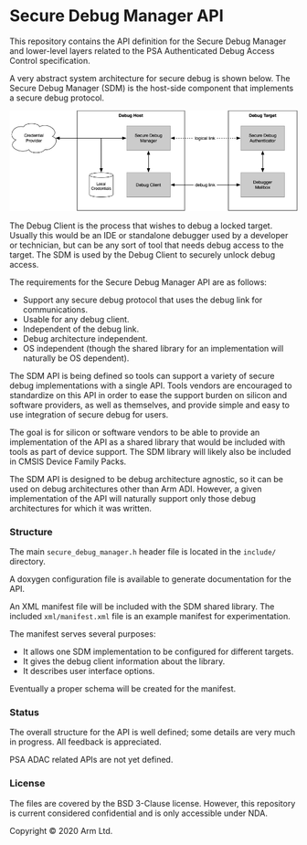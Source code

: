 # Secure Debug Manager API

This repository contains the API definition for the Secure Debug Manager and lower-level layers
related to the PSA Authenticated Debug Access Control specification.

A very abstract system architecture for secure debug is shown below. The Secure Debug Manager (SDM)
is the host-side component that implements a secure debug protocol.

![](docs/generic_system_diagram.png)

The Debug Client is the process that wishes to debug a locked target. Usually this would be an IDE
or standalone debugger used by a developer or technician, but can be any sort of tool that needs
debug access to the target. The SDM is used by the Debug Client to securely unlock debug access.

The requirements for the Secure Debug Manager API are as follows:

- Support any secure debug protocol that uses the debug link for communications.
- Usable for any debug client.
- Independent of the debug link.
- Debug architecture independent.
- OS independent (though the shared library for an implementation will naturally be OS dependent).

The SDM API is being defined so tools can support a variety of secure debug implementations with a
single API. Tools vendors are encouraged to standardize on this API in order to ease the support
burden on silicon and software providers, as well as themselves, and provide simple and easy to use
integration of secure debug for users.

The goal is for silicon or software vendors to be able to provide an implementation of the API as a
shared library that would be included with tools as part of device support. The SDM library will
likely also be included in CMSIS Device Family Packs.

The SDM API is designed to be debug architecture agnostic, so it can be used on debug architectures
other than Arm ADI. However, a given implementation of the API will naturally support only those
debug architectures for which it was written.

### Structure

The main `secure_debug_manager.h` header file is located in the `include/` directory.

A doxygen configuration file is available to generate documentation for the API.

An XML manifest file will be included with the SDM shared library. The included `xml/manifest.xml`
file is an example manifest for experimentation.

The manifest serves several purposes:

- It allows one SDM implementation to be configured for different targets.
- It gives the debug client information about the library.
- It describes user interface options.

Eventually a proper schema will be created for the manifest.

### Status

The overall structure for the API is well defined; some details are very much in progress. All
feedback is appreciated.

PSA ADAC related APIs are not yet defined.

### License

The files are covered by the BSD 3-Clause license. However, this repository is current considered
confidential and is only accessible under NDA.

Copyright © 2020 Arm Ltd.
